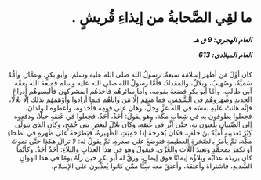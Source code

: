 <h1 dir="rtl">ما لقِي الصَّحابةُ من إيذاءِ قُريشٍ .</h1>

<h5 dir="rtl">العام الهجري:  9  ق هـ

العام الميلادي: 613

</h5>

<p dir="rtl">كان أوَّلَ مَن أظهرَ إسلامَه سبعةٌ: رسولُ الله صلى الله عليه وسلم، وأبو بكرٍ، وعمَّارٌ، وأمُّهُ سُميَّةُ، وصُهيبٌ، وبلالٌ، والمقدادُ، فأمَّا رسولُ الله صلى الله عليه وسلم فمنعهُ الله بعمِّه أبي طالبٍ، وأمَّا أبو بكرٍ فمنعهُ بقومِه، وأما سائرهُم فأخذهُم المشركون فألبسوهُم أَدراعَ الحديدِ وصَهروهُم في الشَّمسِ، فما منهُم إلَّا مَن واتاهُم فيما أرادوا وأَوْهَمهُم بذلك إلَّا بلالًا، فإنَّه هانتْ عَليهِ نفسُه في الله عزَّ وجلَّ، وهان على قومِه فأخذوه، وأعطوه الوِلدانَ، فجعلوا يطوفون به في شِعابِ مكَّة، وهو يقولُ: أَحَدٌ، أَحَدٌ. فجعلوا في عُنقهِ حبلًا، ودفعوه إلى الصِّبيانِ يلعبون بهِ، حتَّى أثَّر في عُنقهِ، وكان بلالٌ لبعضِ بني جُمَحٍ، وكان الذي يتولَّى كِبْرَ تَعذيبهِ أُميَّةُ بنُ خَلفٍ، فكان يُخرجهُ إذا حَمِيَتِ الظَّهيرةُ، فيَطرَحهُ على ظَهرهِ في بَطحاءِ مكَّة، ثمَّ يأمرُ بالصَّخرةِ العظيمةِ فتوضعُ على صدرهِ. ثمَّ يقولُ له: لا تزالُ هكذا حتَّى تموتَ أو تكفرَ بمحمَّدٍ وتعبدَ اللَّاتَ والعُزَّي. فيقولُ وهو في هذا العذابِ والبلاءِ: أَحَدٌ أَحَدٌ. وكأنَّما كان يزيدُه عذابُه وبلاؤُه إيمانًا فوق إيمانٍ، ورقَّ له أبو بكرٍ حين رآهُ يومًا في هذا الهوانِ الشَّديدِ، فاشتراهُ وأعتقهُ، وأعتقَ معه سِتًّا ممَّن كانوا يُعذَّبون على الإسلامِ.</p></br>
